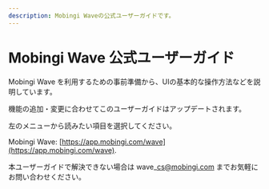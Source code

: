 ```yaml
---
description: Mobingi Waveの公式ユーザーガイドです。
---
```


# Mobingi Wave 公式ユーザーガイド

Mobingi Wave を利用するための事前準備から、UIの基本的な操作方法などを説明しています。

機能の追加・変更に合わせてこのユーザーガイドはアップデートされます。

左のメニューから読みたい項目を選択してください。

Mobingi Wave: [https://app.mobingi.com/wave](https://app.mobingi.com/wave).

本ユーザーガイドで解決できない場合は wave\_cs@mobingi.com までお気軽にお問い合わせください。

